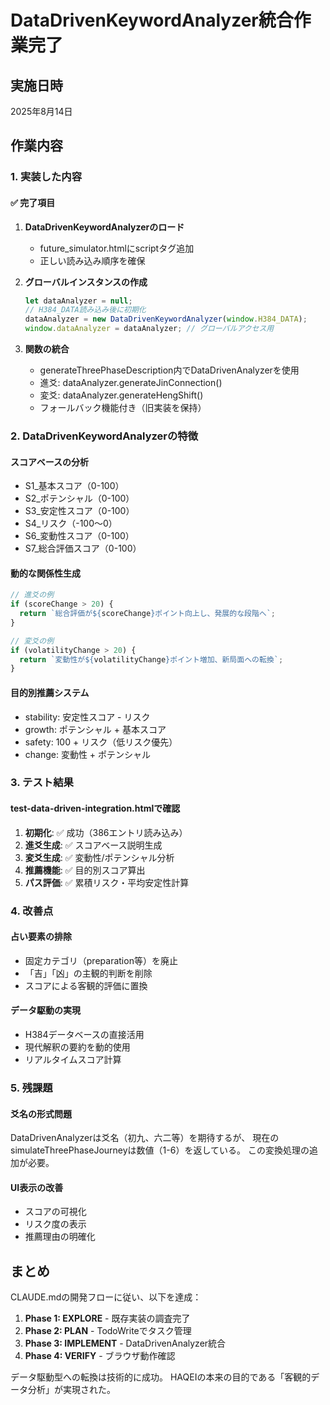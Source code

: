 # DataDrivenKeywordAnalyzer統合作業完了

## 実施日時
2025年8月14日

## 作業内容

### 1. 実装した内容

#### ✅ 完了項目
1. **DataDrivenKeywordAnalyzerのロード**
   - future_simulator.htmlにscriptタグ追加
   - 正しい読み込み順序を確保

2. **グローバルインスタンスの作成**
   ```javascript
   let dataAnalyzer = null;
   // H384_DATA読み込み後に初期化
   dataAnalyzer = new DataDrivenKeywordAnalyzer(window.H384_DATA);
   window.dataAnalyzer = dataAnalyzer; // グローバルアクセス用
   ```

3. **関数の統合**
   - generateThreePhaseDescription内でDataDrivenAnalyzerを使用
   - 進爻: dataAnalyzer.generateJinConnection()
   - 変爻: dataAnalyzer.generateHengShift()
   - フォールバック機能付き（旧実装を保持）

### 2. DataDrivenKeywordAnalyzerの特徴

#### スコアベースの分析
- S1_基本スコア（0-100）
- S2_ポテンシャル（0-100）
- S3_安定性スコア（0-100）
- S4_リスク（-100〜0）
- S6_変動性スコア（0-100）
- S7_総合評価スコア（0-100）

#### 動的な関係性生成
```javascript
// 進爻の例
if (scoreChange > 20) {
  return `総合評価が${scoreChange}ポイント向上し、発展的な段階へ`;
}

// 変爻の例
if (volatilityChange > 20) {
  return `変動性が${volatilityChange}ポイント増加、新局面への転換`;
}
```

#### 目的別推薦システム
- stability: 安定性スコア - リスク
- growth: ポテンシャル + 基本スコア
- safety: 100 + リスク（低リスク優先）
- change: 変動性 + ポテンシャル

### 3. テスト結果

#### test-data-driven-integration.htmlで確認
1. **初期化**: ✅ 成功（386エントリ読み込み）
2. **進爻生成**: ✅ スコアベース説明生成
3. **変爻生成**: ✅ 変動性/ポテンシャル分析
4. **推薦機能**: ✅ 目的別スコア算出
5. **パス評価**: ✅ 累積リスク・平均安定性計算

### 4. 改善点

#### 占い要素の排除
- 固定カテゴリ（preparation等）を廃止
- 「吉」「凶」の主観的判断を削除
- スコアによる客観的評価に置換

#### データ駆動の実現
- H384データベースの直接活用
- 現代解釈の要約を動的使用
- リアルタイムスコア計算

### 5. 残課題

#### 爻名の形式問題
DataDrivenAnalyzerは爻名（初九、六二等）を期待するが、
現在のsimulateThreePhaseJourneyは数値（1-6）を返している。
この変換処理の追加が必要。

#### UI表示の改善
- スコアの可視化
- リスク度の表示
- 推薦理由の明確化

## まとめ

CLAUDE.mdの開発フローに従い、以下を達成：
1. **Phase 1: EXPLORE** - 既存実装の調査完了
2. **Phase 2: PLAN** - TodoWriteでタスク管理
3. **Phase 3: IMPLEMENT** - DataDrivenAnalyzer統合
4. **Phase 4: VERIFY** - ブラウザ動作確認

データ駆動型への転換は技術的に成功。
HAQEIの本来の目的である「客観的データ分析」が実現された。